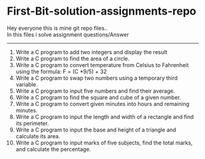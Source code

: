 # First-Bit-solution-assignments-repo
Hey everyone this is mine git repo files..<br>
In this files i solve assignment questions/Answer<br><hr>

1. Write a C program to add two integers and display the result<br>
2. Write a C program to find the area of a circle.<br>
3. Write a C program to convert temperature from Celsius to Fahrenheit using the
formula:
F = (C *9/5) + 32<br>
4. Write a C program to swap two numbers using a temporary third variable.<br>
5. Write a C program to input five numbers and find their average.<br>
6. Write a C program to find the square and cube of a given number.<br>
7. Write a C program to convert given minutes into hours and remaining minutes.<br>
8. Write a C program to input the length and width of a rectangle and find its perimeter.<br>
9. Write a C program to input the base and height of a triangle and calculate its area.<br>
10. Write a C program to input marks of five subjects, find the total marks, and calculate
the percentage.<br>
